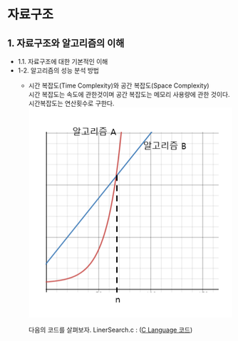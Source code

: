 # 자료구조 

## 1. 자료구조와 알고리즘의 이해
  - 1.1. 자료구조에 대한 기본적인 이해
  - 1-2. 알고리즘의 성능 분석 방법
    - 시간 복잡도(Time Complexity)와 공간 복잡도(Space Complexity)<br>
      시간 복잡도는 속도에 관한것이며 공간 복잡도는 메모리 사용량에 관한 것이다. 시간복잡도는 연산횟수로 구한다.<br> 
      <img src = "/res/Chapter1/graph.PNG">
      
      다음의 코드를 살펴보자. 
      LinerSearch.c : ([C Language 코드](/Chapter1/Example/LinearSearch.c))
